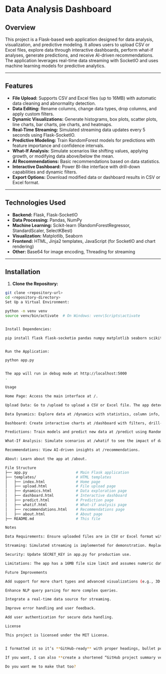 # Data Analysis Dashboard

## Overview
This project is a Flask-based web application designed for data analysis, visualization, and predictive modeling. It allows users to upload CSV or Excel files, explore data through interactive dashboards, perform what-if analyses, generate predictions, and receive AI-driven recommendations. The application leverages real-time data streaming with SocketIO and uses machine learning models for predictive analytics.

---

## Features
- **File Upload:** Supports CSV and Excel files (up to 16MB) with automatic data cleaning and abnormality detection.  
- **Data Editing:** Rename columns, change data types, drop columns, and apply custom filters.  
- **Dynamic Visualizations:** Generate histograms, box plots, scatter plots, line charts, bar charts, pie charts, and heatmaps.  
- **Real-Time Streaming:** Simulated streaming data updates every 5 seconds using Flask-SocketIO.  
- **Predictive Modeling:** Train RandomForest models for predictions with feature importance and confidence intervals.  
- **What-If Analysis:** Simulate scenarios like shifting values, applying growth, or modifying data above/below the mean.  
- **AI Recommendations:** Basic recommendations based on data statistics.  
- **Interactive Dashboard:** Power BI-like interface with drill-down capabilities and dynamic filters.  
- **Export Options:** Download modified data or dashboard results in CSV or Excel format.  

---

## Technologies Used
- **Backend:** Flask, Flask-SocketIO  
- **Data Processing:** Pandas, NumPy  
- **Machine Learning:** Scikit-learn (RandomForestRegressor, StandardScaler, SelectKBest)  
- **Visualization:** Matplotlib, Seaborn  
- **Frontend:** HTML, Jinja2 templates, JavaScript (for SocketIO and chart rendering)  
- **Other:** Base64 for image encoding, Threading for streaming  

---

## Installation

1. **Clone the Repository:**
```bash
git clone <repository-url>
cd <repository-directory>
Set Up a Virtual Environment:

python -m venv venv
source venv/bin/activate  # On Windows: venv\Scripts\activate


Install Dependencies:

pip install flask flask-socketio pandas numpy matplotlib seaborn scikit-learn openpyxl


Run the Application:

python app.py


The app will run in debug mode at http://localhost:5000
.

Usage

Home Page: Access the main interface at /.

Upload Data: Go to /upload to upload a CSV or Excel file. The app detects abnormalities (missing values, duplicates, outliers) and cleans the data.

Data Dynamics: Explore data at /dynamics with statistics, column info, and visualizations (histograms, box plots, heatmaps).

Dashboard: Create interactive charts at /dashboard with filters, drill-downs, and NLP query parsing.

Predictions: Train models and predict new data at /predict using RandomForest.

What-If Analysis: Simulate scenarios at /whatif to see the impact of data changes.

Recommendations: View AI-driven insights at /recommendations.

About: Learn about the app at /about.

File Structure
├── app.py                      # Main Flask application
├── templates/                  # HTML templates
│   ├── index.html              # Home page
│   ├── upload.html             # File upload page
│   ├── dynamics.html           # Data exploration page
│   ├── dashboard.html          # Interactive dashboard
│   ├── predict.html            # Prediction page
│   ├── whatif.html             # What-if analysis page
│   ├── recommendations.html    # Recommendations page
│   ├── about.html              # About page
├── README.md                   # This file

Notes

Data Requirements: Ensure uploaded files are in CSV or Excel format with proper encoding (UTF-8 for CSV). Minimum 10 rows and at least one numeric column for predictions.

Streaming: Simulated streaming is implemented for demonstration. Replace simulate_streaming_data with a real data source in production.

Security: Update SECRET_KEY in app.py for production use.

Limitations: The app has a 16MB file size limit and assumes numeric data for predictions and visualizations.

Future Improvements

Add support for more chart types and advanced visualizations (e.g., 3D plots).

Enhance NLP query parsing for more complex queries.

Integrate a real-time data source for streaming.

Improve error handling and user feedback.

Add user authentication for secure data handling.

License

This project is licensed under the MIT License.


I formatted it so it’s **GitHub-ready** with proper headings, bullet points, code blocks, and a clean structure.  

If you want, I can also **create a shortened “GitHub project summary version”** that fits neatly at the top of your repository with just a concise 1-2 paragraph description and highlights.  

Do you want me to make that too?
